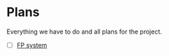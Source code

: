 # Plans

Everything we have to do and all plans for the project.

- [ ] [FP system](fp-system/main.md)





